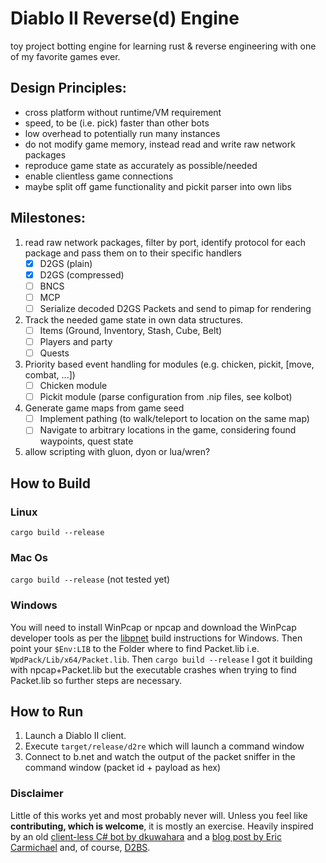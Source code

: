 # Diablo II Reverse(d) Engine
toy project botting engine for learning rust & reverse engineering with one of my favorite games ever.  

## Design Principles:
  - cross platform without runtime/VM requirement  
  - speed, to be (i.e. pick) faster than other bots
  - low overhead to potentially run many instances
  - do not modify game memory, instead read and write raw network packages  
  - reproduce game state as accurately as possible/needed
  - enable clientless game connections   
  - maybe split off game functionality and pickit parser into own libs

## Milestones:
1. read raw network packages, filter by port, identify protocol for each package and pass them on to their specific handlers  
   - [x] D2GS (plain)  
   - [x] D2GS (compressed)  
   - [ ] BNCS  
   - [ ] MCP  
   - [ ] Serialize decoded D2GS Packets and send to pimap for rendering
2. Track the needed game state in own data structures.  
   - [ ] Items (Ground, Inventory, Stash, Cube, Belt)
   - [ ] Players and party  
   - [ ] Quests  
3. Priority based event handling for modules (e.g. chicken, pickit, \[move, combat, ...\])
   - [ ] Chicken module
   - [ ] Pickit module (parse configuration from .nip files, see kolbot)
4. Generate game maps from game seed
   - [ ] Implement pathing (to walk/teleport to location on the same map) 
   - [ ] Navigate to arbitrary locations in the game, considering found waypoints, quest state
5. allow scripting with gluon, dyon or lua/wren?

## How to Build
### Linux
`cargo build --release`
### Mac Os
`cargo build --release` (not tested yet)
### Windows
You will need to install WinPcap or npcap  and download the WinPcap developer tools as per the [libpnet](https://github.com/libpnet/libpnet) build instructions for Windows. Then point your `$Env:LIB` to the Folder where to find Packet.lib i.e. `WpdPack/Lib/x64/Packet.lib`. Then `cargo build --release`
I got it building with npcap+Packet.lib but the executable crashes when trying to find Packet.lib so further steps are necessary.  

## How to Run
1. Launch a Diablo II client.
2. Execute `target/release/d2re` which will launch a command window
3. Connect to b.net and watch the output of the packet sniffer in the command window (packet id + payload as hex)

### Disclaimer
Little of this works yet and most probably never will. Unless you feel like **contributing, which is welcome**, it is mostly an exercise. 
Heavily inspired by an old [client-less C# bot by dkuwahara](https://github.com/dkuwahara/OmegaBot) and a [blog post by Eric Carmichael](http://www.ericcarmichael.com/my-diablo-2-botting-phase.html) and, of course, [D2BS](https://github.com/noah-/d2bs).
